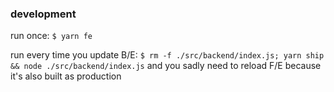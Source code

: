 ### development

run once:
`$ yarn fe`

run every time you update B/E:
`$ rm -f ./src/backend/index.js; yarn ship && node ./src/backend/index.js`
and you sadly need to reload F/E because it's also built as production
